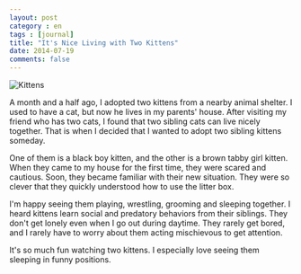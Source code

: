 ```yaml
---
layout: post
category : en
tags : [journal]
title: "It's Nice Living with Two Kittens"
date: 2014-07-19
comments: false
---
```


![Kittens](https://lh6.googleusercontent.com/-FTEJdiiOmss/U8w216bB2bI/AAAAAAACRWs/33pSjPptn_g/w711-h533-no/P1190848.JPG)

A month and a half ago, I adopted two kittens from a nearby animal shelter. I used to have a cat, but now he lives in my parents' house. After visiting my friend who has two cats, I found that two sibling cats can live nicely together. That is when I decided that I wanted to adopt two sibling kittens someday.

One of them is a black boy kitten, and the other is a brown tabby girl kitten. When they came to my house for the first time, they were scared and cautious. Soon, they became familiar with their new situation. They were so clever that they quickly understood how to use the litter box.

I'm happy seeing them playing, wrestling, grooming and sleeping together. I heard kittens learn social and predatory behaviors from their siblings. They don't get lonely even when I go out during daytime. They rarely get bored, and I rarely have to worry about them acting mischievous to get attention. 

It's so much fun watching two kittens. I especially love seeing them sleeping in funny positions.

